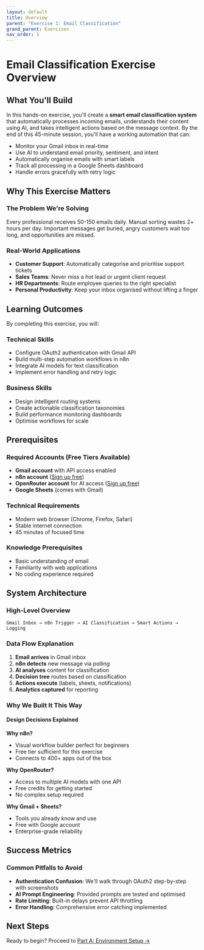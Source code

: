 ```yaml
---
layout: default
title: Overview
parent: "Exercise 1: Email Classification"
grand_parent: Exercises
nav_order: 1
---
```


# Email Classification Exercise Overview

## What You'll Build

In this hands-on exercise, you'll create a **smart email classification system** that automatically processes incoming emails, understands their content using AI, and takes intelligent actions based on the message context. By the end of this 45-minute session, you'll have a working automation that can:

- Monitor your Gmail inbox in real-time
- Use AI to understand email priority, sentiment, and intent
- Automatically organise emails with smart labels
- Track all processing in a Google Sheets dashboard
- Handle errors gracefully with retry logic

## Why This Exercise Matters

### The Problem We're Solving

Every professional receives 50-150 emails daily. Manual sorting wastes 2+ hours per day. Important messages get buried, angry customers wait too long, and opportunities are missed.

### Real-World Applications

- **Customer Support**: Automatically categorise and prioritise support tickets
- **Sales Teams**: Never miss a hot lead or urgent client request
- **HR Departments**: Route employee queries to the right specialist
- **Personal Productivity**: Keep your inbox organised without lifting a finger

## Learning Outcomes

By completing this exercise, you will:

### Technical Skills

- Configure OAuth2 authentication with Gmail API
- Build multi-step automation workflows in n8n
- Integrate AI models for text classification
- Implement error handling and retry logic

### Business Skills

- Design intelligent routing systems
- Create actionable classification taxonomies
- Build performance monitoring dashboards
- Optimise workflows for scale

## Prerequisites

### Required Accounts (Free Tiers Available)

- **Gmail account** with API access enabled
- **n8n account** ([Sign up free](https://n8n.partnerlinks.io/gsl7xpbjua51))
- **OpenRouter account** for AI access ([Sign up free](https://openrouter.ai))
- **Google Sheets** (comes with Gmail)

### Technical Requirements

- Modern web browser (Chrome, Firefox, Safari)
- Stable internet connection
- 45 minutes of focused time

### Knowledge Prerequisites

- Basic understanding of email
- Familiarity with web applications
- No coding experience required

## System Architecture

### High-Level Overview

```
Gmail Inbox → n8n Trigger → AI Classification → Smart Actions → Logging
```

### Data Flow Explanation

1. **Email arrives** in Gmail inbox
2. **n8n detects** new message via polling
3. **AI analyses** content for classification
4. **Decision tree** routes based on classification
5. **Actions execute** (labels, sheets, notifications)
6. **Analytics captured** for reporting

### Why We Built It This Way

#### Design Decisions Explained

**Why n8n?**

- Visual workflow builder perfect for beginners
- Free tier sufficient for this exercise
- Connects to 400+ apps out of the box

**Why OpenRouter?**

- Access to multiple AI models with one API
- Free credits for getting started
- No complex setup required

**Why Gmail + Sheets?**

- Tools you already know and use
- Free with Google account
- Enterprise-grade reliability

## Success Metrics

### Common Pitfalls to Avoid

- **Authentication Confusion**: We'll walk through OAuth2 step-by-step with screenshots
- **AI Prompt Engineering**: Provided prompts are tested and optimised
- **Rate Limiting**: Built-in delays prevent API throttling
- **Error Handling**: Comprehensive error catching implemented

## Next Steps

Ready to begin? Proceed to [Part A: Environment Setup →](./part-a-setup)
